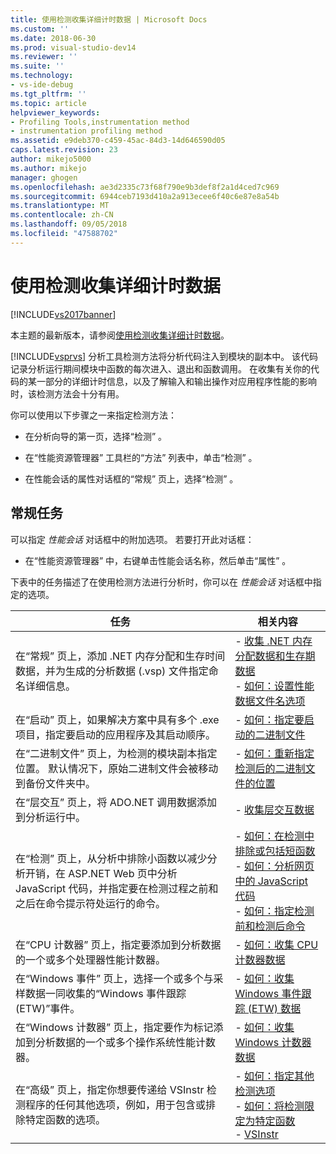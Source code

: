 ```yaml
---
title: 使用检测收集详细计时数据 | Microsoft Docs
ms.custom: ''
ms.date: 2018-06-30
ms.prod: visual-studio-dev14
ms.reviewer: ''
ms.suite: ''
ms.technology:
- vs-ide-debug
ms.tgt_pltfrm: ''
ms.topic: article
helpviewer_keywords:
- Profiling Tools,instrumentation method
- instrumentation profiling method
ms.assetid: e9deb370-c459-45ac-84d3-14d646590d05
caps.latest.revision: 23
author: mikejo5000
ms.author: mikejo
manager: ghogen
ms.openlocfilehash: ae3d2335c73f68f790e9b3def8f2a1d4ced7c969
ms.sourcegitcommit: 6944ceb7193d410a2a913ecee6f40c6e87e8a54b
ms.translationtype: MT
ms.contentlocale: zh-CN
ms.lasthandoff: 09/05/2018
ms.locfileid: "47588702"
---
```

# <a name="collecting-detailed-timing-data-by-using-instrumentation"></a>使用检测收集详细计时数据
[!INCLUDE[vs2017banner](../includes/vs2017banner.md)]

本主题的最新版本，请参阅[使用检测收集详细计时数据](https://docs.microsoft.com/visualstudio/profiling/collecting-detailed-timing-data-by-using-instrumentation)。  
  
[!INCLUDE[vsprvs](../includes/vsprvs-md.md)] 分析工具检测方法将分析代码注入到模块的副本中。 该代码记录分析运行期间模块中函数的每次进入、退出和函数调用。 在收集有关你的代码的某一部分的详细计时信息，以及了解输入和输出操作对应用程序性能的影响时，该检测方法会十分有用。  
  
 你可以使用以下步骤之一来指定检测方法：  
  
-   在分析向导的第一页，选择“检测” 。  
  
-   在“性能资源管理器”  工具栏的“方法”  列表中，单击“检测” 。  
  
-   在性能会话的属性对话框的“常规”  页上，选择“检测” 。  
  
## <a name="common-tasks"></a>常规任务  
 可以指定 _性能会话_ 对话框中的附加选项。 若要打开此对话框：  
  
-   在“性能资源管理器” 中，右键单击性能会话名称，然后单击“属性” 。  
  
 下表中的任务描述了在使用检测方法进行分析时，你可以在 _性能会话_ 对话框中指定的选项。  
  
|任务|相关内容|  
|----------|---------------------|  
|在“常规”  页上，添加 .NET 内存分配和生存时间数据，并为生成的分析数据 (.vsp) 文件指定命名详细信息。|-   [收集 .NET 内存分配数据和生存期数据](../profiling/collecting-dotnet-memory-allocation-and-lifetime-data.md)<br />-   [如何：设置性能数据文件名选项](../profiling/how-to-set-performance-data-file-name-options.md)|  
|在“启动”  页上，如果解决方案中具有多个 .exe 项目，指定要启动的应用程序及其启动顺序。|-   [如何：指定要启动的二进制文件](../profiling/how-to-specify-the-binary-to-start.md)|  
|在“二进制文件”  页上，为检测的模块副本指定位置。 默认情况下，原始二进制文件会被移动到备份文件夹中。|-   [如何：重新指定检测后的二进制文件的位置](../profiling/how-to-relocate-instrumented-binaries.md)|  
|在“层交互”  页上，将 ADO.NET 调用数据添加到分析运行中。|-   [收集层交互数据](../profiling/collecting-tier-interaction-data.md)|  
|在“检测”  页上，从分析中排除小函数以减少分析开销，在 ASP.NET Web 页中分析 JavaScript 代码，并指定要在检测过程之前和之后在命令提示符处运行的命令。|-   [如何：在检测中排除或包括短函数](../profiling/how-to-exclude-or-include-short-functions-from-instrumentation.md)<br />-   [如何：分析网页中的 JavaScript 代码](../profiling/how-to-profile-javascript-code-in-web-pages.md)<br />-   [如何：指定检测前和检测后命令](../profiling/how-to-specify-pre-and-post-instrument-commands.md)|  
|在“CPU 计数器”  页上，指定要添加到分析数据的一个或多个处理器性能计数器。|-   [如何：收集 CPU 计数器数据](../profiling/how-to-collect-cpu-counter-data.md)|  
|在“Windows 事件”  页上，选择一个或多个与采样数据一同收集的“Windows 事件跟踪 (ETW)”事件。|-   [如何：收集 Windows 事件跟踪 (ETW) 数据](../profiling/how-to-collect-event-tracing-for-windows-etw-data.md)|  
|在“Windows 计数器”  页上，指定要作为标记添加到分析数据的一个或多个操作系统性能计数器。|-   [如何：收集 Windows 计数器数据](../profiling/how-to-collect-windows-counter-data.md)|  
|在“高级”  页上，指定你想要传递给 VSInstr 检测程序的任何其他选项，例如，用于包含或排除特定函数的选项。|-   [如何：指定其他检测选项](../profiling/how-to-specify-additional-instrumentation-options.md)<br />-   [如何：将检测限定为特定函数](../profiling/how-to-limit-instrumentation-to-specific-functions.md)<br />-   [VSInstr](../profiling/vsinstr.md)|



